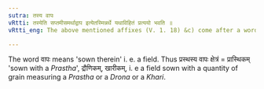 ```yaml
---
sutra: तस्य वापः
vRtti: तस्येति सप्तमीसमर्थाद्वाप इत्येतस्मिन्नर्थे यथाविहितं प्रत्ययो भवति ॥
vRtti_eng: The above mentioned affixes (V. 1. 18) &c) come after a word in the sixth case in construction, in the sense of 'sown with so much'.

---
```

The word वापः means 'sown therein' i. e. a field. Thus प्रस्थस्य वापः क्षेत्रं = प्रास्थिकम् 'sown with a _Prastha_', द्रौणिकम्, खारीकम्, i. e a field sown with a quantity of grain measuring a _Prastha_ or a _Drona_ or a _Khari_.  